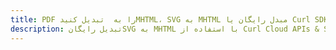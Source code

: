 ---title: PDF را به  تبدیل کنیدMHTML، SVG به MHTML مبدل رایگان یا Curl SDKdescription: تبدیل رایگانSVG به MHTML با استفاده از Curl Cloud APIs & SDK همچنین اسناد PDF را در Cloud ایجاد، ویرایش و رندر کنید.---